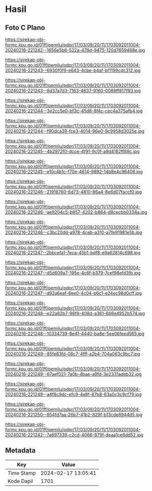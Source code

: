 # Hasil

## Foto C Plano

https://sirekap-obj-formc.kpu.go.id/01ff/pemilu/pdpr/17/03/09/20/11/1703092011004-20240216-221242--1656e5b6-522a-478d-9475-120d7659468e.jpg

https://sirekap-obj-formc.kpu.go.id/01ff/pemilu/pdpr/17/03/09/20/11/1703092011004-20240216-221243--6930f0f9-e643-4cbe-b4af-bf1199cdc312.jpg

https://sirekap-obj-formc.kpu.go.id/01ff/pemilu/pdpr/17/03/09/20/11/1703092011004-20240216-221243--8d37a7d3-7163-4837-9160-0089ff817f93.jpg

https://sirekap-obj-formc.kpu.go.id/01ff/pemilu/pdpr/17/03/09/20/11/1703092011004-20240216-221244--3e2cc5e0-bf3c-45d8-8f4c-cec4a375afb4.jpg

https://sirekap-obj-formc.kpu.go.id/01ff/pemilu/pdpr/17/03/09/20/11/1703092011004-20240216-221244--f90dca39-fce3-4014-96e0-9c9958d3025e.jpg

https://sirekap-obj-formc.kpu.go.id/01ff/pemilu/pdpr/17/03/09/20/11/1703092011004-20240216-221245--4b2972f0-dcce-4f91-9c0f-a9d4182ff88c.jpg

https://sirekap-obj-formc.kpu.go.id/01ff/pemilu/pdpr/17/03/09/20/11/1703092011004-20240216-221245--e10c4b1c-f70e-4614-9892-14b8e4c96406.jpg

https://sirekap-obj-formc.kpu.go.id/01ff/pemilu/pdpr/17/03/09/20/11/1703092011004-20240216-221246--21916760-6d73-4810-86a4-8e6d07faccf0.jpg

https://sirekap-obj-formc.kpu.go.id/01ff/pemilu/pdpr/17/03/09/20/11/1703092011004-20240216-221246--ae9204c5-b957-4202-b864-d8cecbb0334a.jpg

https://sirekap-obj-formc.kpu.go.id/01ff/pemilu/pdpr/17/03/09/20/11/1703092011004-20240216-221246--c3bc20dd-a978-4ceb-a310-a7fe91981e5b.jpg

https://sirekap-obj-formc.kpu.go.id/01ff/pemilu/pdpr/17/03/09/20/11/1703092011004-20240216-221247--2bbcefa1-7eca-45b1-bdf8-e9a62814c698.jpg

https://sirekap-obj-formc.kpu.go.id/01ff/pemilu/pdpr/17/03/09/20/11/1703092011004-20240216-221247--d5d609a7-195e-4c6f-b379-7cef98efd3fb.jpg

https://sirekap-obj-formc.kpu.go.id/01ff/pemilu/pdpr/17/03/09/20/11/1703092011004-20240216-221247--d92a6eaf-8ee0-4c04-b6c1-e24ec98d0cff.jpg

https://sirekap-obj-formc.kpu.go.id/01ff/pemilu/pdpr/17/03/09/20/11/1703092011004-20240216-221248--e22a82b7-98f8-408d-a361-666e4952b574.jpg

https://sirekap-obj-formc.kpu.go.id/01ff/pemilu/pdpr/17/03/09/20/11/1703092011004-20240216-221248--10334739-8e41-4440-ba8e-5ee06feed565.jpg

https://sirekap-obj-formc.kpu.go.id/01ff/pemilu/pdpr/17/03/09/20/11/1703092011004-20240216-221249--85fe83fd-08c7-4fff-a2b4-704a063c9bc7.jpg

https://sirekap-obj-formc.kpu.go.id/01ff/pemilu/pdpr/17/03/09/20/11/1703092011004-20240216-221249--67aef021-7a0b-4bae-a9fd-3e2331adeb32.jpg

https://sirekap-obj-formc.kpu.go.id/01ff/pemilu/pdpr/17/03/09/20/11/1703092011004-20240216-221249--a4f8c9dc-efc9-4e8f-87b8-63a0c3c9cf79.jpg

https://sirekap-obj-formc.kpu.go.id/01ff/pemilu/pdpr/17/03/09/20/11/1703092011004-20240216-221250--854fd7aa-26b7-41b2-829f-b13cde8944d5.jpg

https://sirekap-obj-formc.kpu.go.id/01ff/pemilu/pdpr/17/03/09/20/11/1703092011004-20240216-221242--7a697339-c2cd-4066-879f-deaa1ce8dd52.jpg


## Metadata

| Key        | Value               |
| ---------- | ------------------- |
| Time Stamp | 2024-02-17 13:05:41 |
| Kode Dapil | 1701                |



